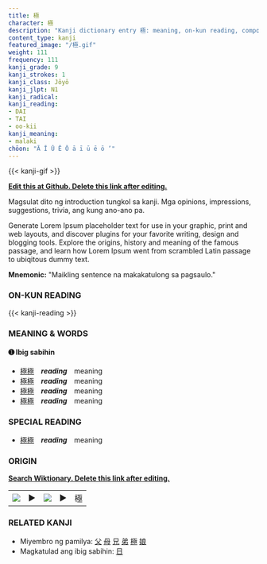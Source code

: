 ```yaml
---
title: 極
character: 極
description: "Kanji dictionary entry 極: meaning, on-kun reading, compounds, origin, related kanji"
content_type: kanji
featured_image: "/極.gif"
weight: 111
frequency: 111
kanji_grade: 9
kanji_strokes: 1
kanji_class: Jōyō
kanji_jlpt: N1
kanji_radical: 
kanji_reading: 
- DAI
- TAI
- oo-kii
kanji_meaning:
- malaki
chōon: "Ā Ī Ū Ē Ō ā ī ū ē ō ’"
---
```

[//]: # (Don't edit the line below. Kanji animated GIF code is automatically generated.)
{{< kanji-gif >}}

[//]: # (Edit below this line.)

**[Edit this at Github. Delete this link after editing.](https://github.com/tim0g/tim/tree/main/content/kanji/極/index.md)**

Magsulat dito ng introduction tungkol sa kanji. Mga opinions, impressions, suggestions, trivia, ang kung ano-ano pa.

Generate Lorem Ipsum placeholder text for use in your graphic, print and web layouts, and discover plugins for your favorite writing, design and blogging tools. Explore the origins, history and meaning of the famous passage, and learn how Lorem Ipsum went from scrambled Latin passage to ubiqitous dummy text.
 
**Mnemonic:** "Maikling sentence na makakatulong sa pagsaulo."

### ON-KUN READING

[//]: # (Don't edit the line below. ON-KUN READING code is automatically generated.)
{{< kanji-reading >}}

### MEANING & WORDS

#### ➊ **Ibig sabihin**
  - [極](../極)[極](../極)　***reading***　meaning
  - [極](../極)[極](../極)　***reading***　meaning
  - [極](../極)[極](../極)　***reading***　meaning
  - [極](../極)[極](../極)　***reading***　meaning

### SPECIAL READING
  - [極](../極)[極](../極)　***reading***　meaning

### ORIGIN

**[Search Wiktionary. Delete this link after editing.](https://wiktionary.org/wiki/極)**
<table class="kanji-table"><tr><td>
<img src="60px-極-bronze.svg.png">
</td><td>▶</td><td>
<img src="60px-極-oracle.svg.png">
</td><td>▶</td>
<td class="kanji-origin">極</td>
</tr></table>

### RELATED KANJI
- Miyembro ng pamilya: [父](../父) [母](../母) [兄](../兄) [弟](../弟) [極](../極) [娘](../娘)
- Magkatulad ang ibig sabihin: [日](../日)
